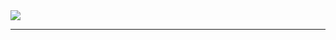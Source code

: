 <img src="https://capsule-render.vercel.app/api?type=waving&height=150&color=50ba4e&text=Hi%20there! 𝙸'𝚖 Pavel&fontAlign=60&animation=fadeIn&reversal=false&fontColor=595959&fontSize=40&descAlignY=50&section=header&fontAlignY=38" />

---